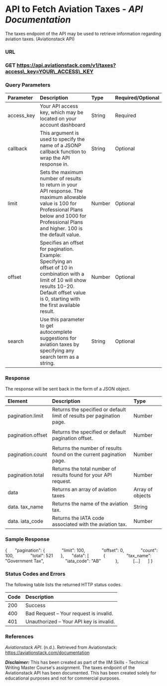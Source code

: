 # **API to Fetch Aviation Taxes** - ***API Documentation***

The taxes endpoint of the API may be used to retrieve information regarding aviation taxes. (Aviationstack API)
### **URL**
### GET https://api.aviationstack.com/v1/taxes?access\_key=YOUR\_ACCESS\_KEY
### **Query Parameters**

|**Parameter**|**Description**|**Type**|**Required/Optional**|
| :- | :- | :- | :- |
|access\_key|Your API access key, which may be located on your account dashboard|String|Required|
|callback|This argument is used to specify the name of a JSONP callback function to wrap the API response in.|String|Optional|
|limit|Sets the maximum number of results to return in your API response. The maximum allowable value is 100 for Professional Plans below and 1000 for Professional Plans and higher. 100 is the default value.|Number|Optional|
|offset|Specifies an offset for pagination. Example: Specifying an offset of 10 in combination with a limit of 10 will show results 10-20. Default offset value is 0, starting with the first available result.|Number|Optional|
|search|Use this parameter to get autocomplete suggestions for aviation taxes by specifying any search term as a string. |String|Optional|
###
### **Response**
The response will be sent back in the form of a JSON object. 

|**Element**|**Description**|**Type**|
| :- | :- | :- |
|<p>pagination.limit </p><p></p><p></p>|Returns the specified or default limit of results per pagination page.|Number|
|<p>pagination.offset </p><p></p><p></p>|Returns the specified or default pagination offset.|Number|
|pagination.count |Returns the number of results found on the current pagination page.|Number|
|pagination.total |Returns the total number of results found for your API request.|Number|
|data|Returns an array of aviation taxes|Array of objects|
|data. tax\_name|Returns the name of the aviation tax.|String|
|data. iata\_code|Returns the IATA code associated with the aviation tax.|Number|

### **Sample Response**
{
 `   `"pagination": {
 `       `"limit": 100,
 `       `"offset": 0,
 `       `"count": 100,
 `       `"total": 521
 `   `},
 `   `"data": [
 `      `{
 `         `"tax\_name": "Government Tax",
`         `"iata\_code": "AB"
 `      `},
 `      `[...]
 `   `]
 } 
### **Status Codes and Errors**
The following table lists the returned HTTP status codes.

|**Code**|**Description**|
| :- | :- |
|200 |Success|
|400|Bad Request – Your request is invalid.|
|401|Unauthorized – Your API key is invalid.|
### **References**
*Aviationstack API*. (n.d.). Retrieved from Aviationstack: https://aviationstack.com/documentation

***Disclaimer:*** This has been created as part of the IIM Skills - Technical Writing Master Course's assignment. The taxes endpoint of the Aviationstack API has been documented. This has been created solely for educational purposes and not for commercial purposes.
